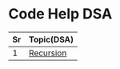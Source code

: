 # Code Help DSA

| Sr  | Topic(DSA)                |
| --- | ------------------------- |
| 1   | [Recursion](recursion.md) |
